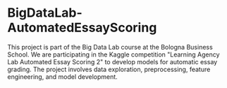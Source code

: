 # BigDataLab-AutomatedEssayScoring
This project is part of the Big Data Lab course at the Bologna Business School. We are participating in the Kaggle competition "Learning Agency Lab Automated Essay Scoring 2" to develop models for automatic essay grading. The project involves data exploration, preprocessing, feature engineering, and model development.
